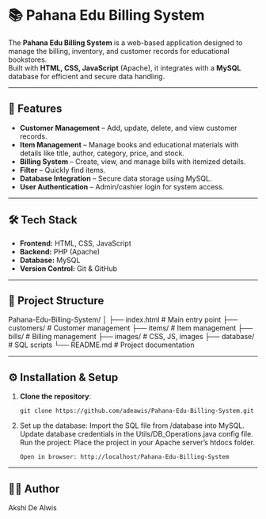 # 📚 Pahana Edu Billing System

The **Pahana Edu Billing System** is a web-based application designed to manage the billing, inventory, and customer records for educational bookstores.  
Built with **HTML, CSS, JavaScript** (Apache), it integrates with a **MySQL** database for efficient and secure data handling.

---

## 🚀 Features

- **Customer Management** – Add, update, delete, and view customer records.  
- **Item Management** – Manage books and educational materials with details like title, author, category, price, and stock.  
- **Billing System** – Create, view, and manage bills with itemized details.  
- **Filter** – Quickly find items.  
- **Database Integration** – Secure data storage using MySQL.  
- **User Authentication** – Admin/cashier login for system access.  

---

## 🛠️ Tech Stack

- **Frontend:** HTML, CSS, JavaScript  
- **Backend:** PHP (Apache)  
- **Database:** MySQL  
- **Version Control:** Git & GitHub  

---

## 📂 Project Structure
Pahana-Edu-Billing-System/
│
├── index.html # Main entry point
├── customers/ # Customer management
├── items/ # Item management
├── bills/ # Billing management
├── images/ # CSS, JS, images
├── database/ # SQL scripts
└── README.md # Project documentation

---

## ⚙️ Installation & Setup

1. **Clone the repository**:
   ```bash/cmd
   git clone https://github.com/adeawis/Pahana-Edu-Billing-System.git

2. Set up the database:
   Import the SQL file from /database into MySQL.
   Update database credentials in the Utils/DB_Operations.java config file.
   Run the project:
   Place the project in your Apache server’s htdocs folder.
   ```Start Apache and MySQL.
   Open in browser: http://localhost/Pahana-Edu-Billing-System

---

## 👩‍💻 Author
   Akshi De Alwis

